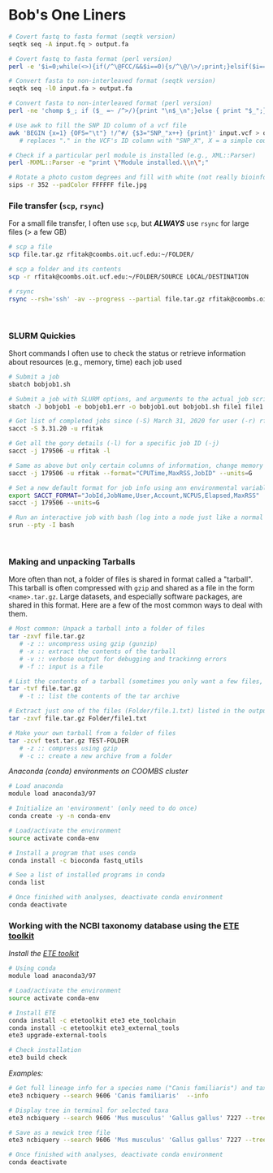 # Bob's One Liners

```bash
# Covert fastq to fasta format (seqtk version)
seqtk seq -A input.fq > output.fa

# Covert fastq to fasta format (perl version)
perl -e '$i=0;while(<>){if(/^\@FCC/&&$i==0){s/^\@/\>/;print;}elsif($i==1){print;$i=-3}$i++;}' input.fq > output.fa

# Convert fasta to non-interleaved format (seqtk version)
seqtk seq -l0 input.fa > output.fa

# Convert fasta to non-interleaved format (perl version)
perl -ne 'chomp $_; if ($_ =~ /^>/){print "\n$_\n";}else { print "$_";}' input.fa | sed '1d' > out.fa

# Use awk to fill the SNP ID column of a vcf file
awk 'BEGIN {x=1} {OFS="\t"} !/^#/ {$3="SNP_"x++} {print}' input.vcf > output.vcf
   # replaces "." in the VCF's ID column with "SNP_X", X = a simple counter.

# Check if a particular perl module is installed (e.g., XML::Parser)
perl -MXML::Parser -e "print \"Module installed.\\n\";"

# Rotate a photo custom degrees and fill with white (not really bioinformatics???)
sips -r 352 --padColor FFFFFF file.jpg
```

### File transfer (`scp`, `rsync`)
For a small file transfer, I often use `scp`, but ___ALWAYS___ use `rsync` for large files (> a few GB)
```bash
# scp a file
scp file.tar.gz rfitak@coombs.oit.ucf.edu:~/FOLDER/

# scp a folder and its contents
scp -r rfitak@coombs.oit.ucf.edu:~/FOLDER/SOURCE LOCAL/DESTINATION

# rsync
rsync --rsh='ssh' -av --progress --partial file.tar.gz rfitak@coombs.oit.ucf.edu:~/FOLDER/
```

<br>

### SLURM Quickies
Short commands I often use to check the status or retrieve information about resources (e.g., memory, time) each job used
```bash
# Submit a job
sbatch bobjob1.sh

# Submit a job with SLURM options, and arguments to the actual job script
sbatch -J bobjob1 -e bobjob1.err -o bobjob1.out bobjob1.sh file1 file1

# Get list of completed jobs since (-S) March 31, 2020 for user (-r) rfitak
sacct -S 3.31.20 -u rfitak

# Get all the gory details (-l) for a specific job ID (-j)
sacct -j 179506 -u rfitak -l

# Same as above but only certain columns of information, change memory to (G)igabytes
sacct -j 179506 -u rfitak --format="CPUTime,MaxRSS,JobID" --units=G

# Set a new default format for job info using ann environmental variable
export SACCT_FORMAT="JobId,JobName,User,Account,NCPUS,Elapsed,MaxRSS"
sacct -j 179506 --units=G

# Run an interactive job with bash (log into a node just like a normal ssh session: USE SPARINGLY!)
srun --pty -I bash
```

<br>

### Making and unpacking Tarballs
More often than not, a folder of files is shared in format called a "tarball".  This tarball is often compressed with `gzip` and shared as a file in the form `<name>.tar.gz`.  Large datasets, and especially software packages, are shared in this format.  Here are a few of the most common ways to deal with them.
```bash
# Most common: Unpack a tarball into a folder of files
tar -zxvf file.tar.gz
   # -z :: uncompress using gzip (gunzip)
   # -x :: extract the contents of the tarball
   # -v :: verbose output for debugging and trackinng errors
   # -f :: input is a file

# List the contents of a tarball (sometimes you only want a few files, not the entire contents.  This saves space.
tar -tvf file.tar.gz
   # -t :: list the contents of the tar archive

# Extract just one of the files (Folder/file.1.txt) listed in the output above
tar -zxvf file.tar.gz Folder/file1.txt

# Make your own tarball from a folder of files
tar -zcvf test.tar.gz TEST-FOLDER
   # -z :: compress using gzip
   # -c :: create a new archive from a folder
```

_Anaconda (conda) environments on COOMBS cluster_
```bash
# Load anaconda
module load anaconda3/97

# Initialize an 'environment' (only need to do once)
conda create -y -n conda-env

# Load/activate the environment
source activate conda-env

# Install a program that uses conda
conda install -c bioconda fastq_utils

# See a list of installed programs in conda
conda list

# Once finished with analyses, deactivate conda environment
conda deactivate
```

### Working with the NCBI taxonomy database using the [ETE toolkit](http://etetoolkit.org/documentation/ete-ncbiquery/)
_Install the [ETE toolkit](http://etetoolkit.org/documentation/ete-ncbiquery/)_
```bash
# Using conda
module load anaconda3/97

# Load/activate the environment
source activate conda-env

# Install ETE
conda install -c etetoolkit ete3 ete_toolchain
conda install -c etetoolkit ete3_external_tools
ete3 upgrade-external-tools

# Check installation
ete3 build check
```

_Examples:_
```bash
# Get full lineage info for a species name ("Canis familiaris") and taxon ID (9606 = humans)
ete3 ncbiquery --search 9606 'Canis familiaris'  --info

# Display tree in terminal for selected taxa
ete3 ncbiquery --search 9606 'Mus musculus' 'Gallus gallus' 7227 --tree | ete3 view --ncbi --text

# Save as a newick tree file
ete3 ncbiquery --search 9606 'Mus musculus' 'Gallus gallus' 7227 --tree > tree.nwk

# Once finished with analyses, deactivate conda environment
conda deactivate
```

